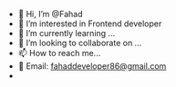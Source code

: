 - 👋 Hi, I’m @Fahad 
- 👀 I’m interested in Frontend developer
- 🌱 I’m currently learning ...
- 💞️ I’m looking to collaborate on ...
- 📫 How to reach me...
- 📩 Email: fahaddeveloper86@gmail.com
- 
<!---
MuhammadFahad86is a ✨ special ✨ repository because its `README.md` (this file) appears on your GitHub profile.
You can click the Preview link to take a look at your changes.
--->
